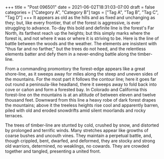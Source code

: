 +++
title = "Post 096501"
date = 2021-06-02T18:31:03-07:00
draft = false
categories = ["Category A", "Category B"]
tags = ["Tag A", "Tag B", "Tag C", "Tag D"]
+++
It appears as old as the hills and as fixed and unchanging as they; but, like every frontier, that of the forest is aggressive, is ever struggling to advance. To-day this bold and definite line is the forest's Far North, its farthest reach up the heights; but this simply marks where the forest is, and not where it was or where it is striving to be. Here is the line of battle between the woods and the weather. The elements are insistent with "thus far and no farther," but the trees do not heed, and the relentless elements batter and defy them in a never-ending battle along the timber-line.

From a commanding promontory the forest-edge appears like a great shore-line, as it sweeps away for miles along the steep and uneven sides of the mountains. For the most part it follows the contour line; here it goes far out round a peninsula-like headland, there it sweeps away to fold back into cove or cañon and form a forested bay. In Colorado and California this forest-line on the mountains is at an altitude of between eleven and twelve thousand feet. Downward from this line a heavy robe of dark forest drapes the mountains; above it the treeless heights rise cool and apparently barren, piled with old and eroded snowdrifts amid silent moorlands and rocky terraces.

The trees of timber-line are stunted by cold, crushed by snow, and distorted by prolonged and terrific winds. Many stretches appear like growths of coarse bushes and uncouth vines. They maintain a perpetual battle, and, though crippled, bent, dwarfed, and deformed, they are stocky and strong old warriors, determined, no weaklings, no cowards. They are crowded together and tangled, presenting a united front.
